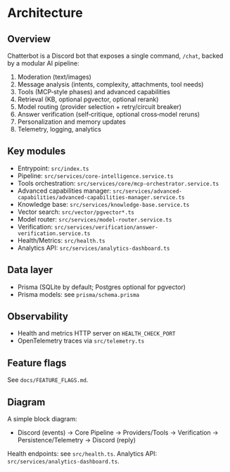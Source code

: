 # Architecture

## Overview
Chatterbot is a Discord bot that exposes a single command, `/chat`, backed by a modular AI pipeline:

1. Moderation (text/images)
2. Message analysis (intents, complexity, attachments, tool needs)
3. Tools (MCP‑style phases) and advanced capabilities
4. Retrieval (KB, optional pgvector, optional rerank)
5. Model routing (provider selection + retry/circuit breaker)
6. Answer verification (self‑critique, optional cross‑model reruns)
7. Personalization and memory updates
8. Telemetry, logging, analytics

## Key modules
- Entrypoint: `src/index.ts`
- Pipeline: `src/services/core-intelligence.service.ts`
- Tools orchestration: `src/services/core/mcp-orchestrator.service.ts`
- Advanced capabilities manager: `src/services/advanced-capabilities/advanced-capabilities-manager.service.ts`
- Knowledge base: `src/services/knowledge-base.service.ts`
- Vector search: `src/vector/pgvector*.ts`
- Model router: `src/services/model-router.service.ts`
- Verification: `src/services/verification/answer-verification.service.ts`
- Health/Metrics: `src/health.ts`
- Analytics API: `src/services/analytics-dashboard.ts`

## Data layer
- Prisma (SQLite by default; Postgres optional for pgvector)
- Prisma models: see `prisma/schema.prisma`

## Observability
- Health and metrics HTTP server on `HEALTH_CHECK_PORT`
- OpenTelemetry traces via `src/telemetry.ts`

## Feature flags
See `docs/FEATURE_FLAGS.md`.

## Diagram
A simple block diagram:
- Discord (events) → Core Pipeline → Providers/Tools → Verification → Persistence/Telemetry → Discord (reply)

Health endpoints: see `src/health.ts`. Analytics API: `src/services/analytics-dashboard.ts`.